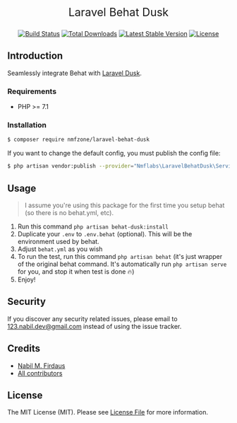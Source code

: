 <p align="center" style="font-size: 25px">Laravel Behat Dusk</p>

<p align="center">
    <a href="https://travis-ci.org/nmfzone/laravel-behat-dusk"><img src="https://travis-ci.org/nmfzone/laravel-behat-dusk.svg" alt="Build Status"></a>
    <a href="https://packagist.org/packages/nmfzone/laravel-behat-dusk"><img src="https://poser.pugx.org/nmfzone/laravel-behat-dusk/d/total.svg" alt="Total Downloads"></a>
    <a href="https://packagist.org/packages/nmfzone/laravel-behat-dusk"><img src="https://poser.pugx.org/nmfzone/laravel-behat-dusk/v/stable.svg" alt="Latest Stable Version"></a>
    <a href="https://packagist.org/packages/nmfzone/laravel-behat-dusk"><img src="https://poser.pugx.org/nmfzone/laravel-behat-dusk/license.svg" alt="License"></a>
</p>

## Introduction
Seamlessly integrate Behat with [Laravel Dusk](https://github.com/laravel/dusk).

### Requirements

- PHP >= 7.1

### Installation

```bash
$ composer require nmfzone/laravel-behat-dusk
```

If you want to change the default config, you must publish the config file:

```bash
$ php artisan vendor:publish --provider="Nmflabs\LaravelBehatDusk\ServiceProvider"
```

## Usage

> I assume you're using this package for the first time you setup behat (so there is no behat.yml, etc).

1. Run this command `php artisan behat-dusk:install`
2. Duplicate your `.env` to `.env.behat` (optional). This will be the environment used by behat.
3. Adjust `behat.yml` as you wish
4. To run the test, run this command `php artisan behat` (it's just wrapper of the original behat command.
It's automatically run `php artisan serve` for you, and stop it when test is done 🔥)
5. Enjoy!

## Security

If you discover any security related issues, please email to 123.nabil.dev@gmail.com instead of using the issue tracker.

## Credits

- [Nabil M. Firdaus](https://twitter.com/nmfzone)
- [All contributors](../../contributors)

## License

The MIT License (MIT). Please see [License File](LICENSE.md) for more information.
